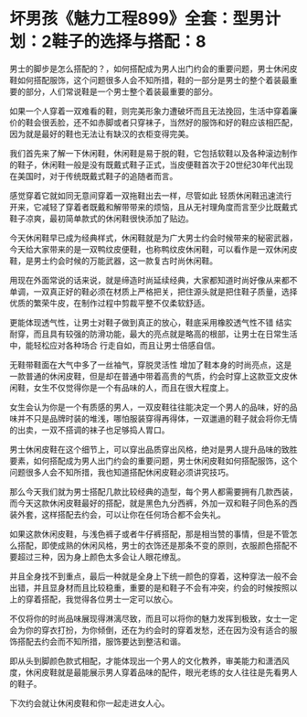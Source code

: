 # 坏男孩《魅力工程899》全套：型男计划：2鞋子的选择与搭配：8

男士的脚步是怎么搭配的？，如何搭配成为男人出门约会的重要问题，男士休闲皮鞋如何搭配服饰，这个问题很多人会不知所措，鞋的一部分是男士的整个着装最重要的部分，人们常说鞋是一个男士整个着装最重要的部分。

如果一个人穿着一双难看的鞋，则完美形象力遭破坏而且无法挽回，生活中穿着廉价的鞋会很丢脸，还不如赤脚或者只穿袜子，当然好的服饰和好的鞋应该相匹配，因为就是最好的鞋也无法让有缺汉的衣柜变得完美。

我们首先来了解一下休闲鞋，休闲鞋是易于脱的鞋，它包括软鞋以及各种滚边制作的鞋子，休闲鞋一般是没有既戴式鞋子正式，当皮便鞋首次于20世纪30年代出现在美国时，对于传统既戴式鞋子的追随者而言。

感觉穿着它就如同无意间穿着一双拖鞋出去一样，尽管如此 轻质休闲鞋迅速流行开来，它减轻了穿着者既戴和解带带来的烦恼，且从无衬理角度而言至少比既戴式鞋子凉爽，最初简单款式的休闲鞋很快添加了贴边。

今天休闲鞋早已成为经典样式，休闲鞋就是为广大男士约会时候带来的秘密武器，今天给大家带来的是一双鸭纹皮便鞋，也称鸭纹皮休闲鞋，可以看作是一双休闲皮鞋，是男士约会时候的万能武器，这一款复古时尚休闲鞋。

用现在外面常说的话来说，就是缔造时尚延续经典，大家都知道时尚好像从来都不单调，一双真正好的鞋必须在材质上严格把关，把住源头就是把住鞋子质量，选择优质的繁荣牛皮，在制作过程中剪裁平整不仅柔软舒适。

更能体现透气性，让男士对鞋子做到真正的放心，鞋底采用橡胶透气性不错 结实耐穿，而且具有较强的防滑功能，最大的亮点就是略高的根部，让男士在日常生活中，能轻松应对各种场合 行走自如，而且让男士倍感自信。

无鞋带鞋面在大气中多了一丝袖气，穿脱灵活性 增加了鞋本身的时尚亮点，这是一款普通的休闲皮鞋，但是却在普通中带着高贵的气质，约会时穿上这款亚文皮休闲鞋，女生不仅觉得你是一个有品味的人，而且在很大程度上。

女生会认为你是一个有质感的男人，一双皮鞋往往能决定一个男人的品味，好的品味并不只是品牌时装的堆浅，哪怕服装穿得再得体，一双邋遢的鞋子就会将你无情的出卖，一双不搭调的袜子也足够捣人胃口。

男士休闲皮鞋在这个细节上，可以穿出品质穿出风格，绝对是男人提升品味的致胜要素，如何搭配成为男人出门约会的重要问题，男士休闲皮鞋如何搭配服饰，这个问题很多人会不知所措，我也知道搭配休闲皮鞋必须讲究技巧。

那么今天我们就为男士搭配几款比较经典的造型，每个男人都需要拥有几款西装，而今天这款休闲皮鞋最好的搭配，就是黑色九分西裤，外加一双和鞋子同色系的西装外套，这样搭配去约会，可以让你在任何场合都不会失礼。

如果这款休闲皮鞋，与浅色裤子或者牛仔裤搭配，那是相当赞的事情，但是不管怎么搭配，即使成熟的休闲风格，男士的衣饰还是那条不变的原则，衣服颜色搭配不要超过三种，因为身上颜色太多会让人眼花缭乱。

并且全身找不到重点，最后一种就是全身上下统一颜色的穿着，这种穿法一般不会出错，并且显身材而且比较稳重，重要的是和鞋子不会有冲突，约会的时候按照以上的穿着搭配，我觉得各位男士一定可以放心。

不仅将你的时尚品味展现得淋漓尽致，而且可以将你的魅力发挥到极致，女士一定会为你的穿衣打扮，为你倾倒，还在为约会时的穿着发愁，还在因为没有适合的服饰搭配去约会而不知所措，服饰要达到整洁和谐。

即从头到脚颜色款式相配，才能体现出一个男人的文化教养，审美能力和潇洒风度，休闲皮鞋就是最能展示男人穿着品味的配件，眼光老练的女人往往是先看男人的鞋子。

下次约会就让休闲皮鞋和你一起走进女人心。